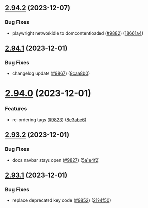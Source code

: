 ## [2.94.2](https://github.com/EddieHubCommunity/BioDrop/compare/v2.94.1...v2.94.2) (2023-12-07)


### Bug Fixes

* playwright networkidle to domcontentloaded ([#9882](https://github.com/EddieHubCommunity/BioDrop/issues/9882)) ([18661a4](https://github.com/EddieHubCommunity/BioDrop/commit/18661a4800b1bfd7dafe2f339e70c5d91376f40b))



## [2.94.1](https://github.com/EddieHubCommunity/BioDrop/compare/v2.94.0...v2.94.1) (2023-12-01)


### Bug Fixes

* changelog update ([#9867](https://github.com/EddieHubCommunity/BioDrop/issues/9867)) ([8caa8b0](https://github.com/EddieHubCommunity/BioDrop/commit/8caa8b0cde91666ffc441229b6b6bc674592a863))



# [2.94.0](https://github.com/EddieHubCommunity/BioDrop/compare/v2.93.2...v2.94.0) (2023-12-01)


### Features

* re-ordering tags ([#9823](https://github.com/EddieHubCommunity/BioDrop/issues/9823)) ([8e3abe6](https://github.com/EddieHubCommunity/BioDrop/commit/8e3abe6c155661dab66f47310029181023cacf7a))



## [2.93.2](https://github.com/EddieHubCommunity/BioDrop/compare/v2.93.1...v2.93.2) (2023-12-01)


### Bug Fixes

* docs navbar stays open ([#9827](https://github.com/EddieHubCommunity/BioDrop/issues/9827)) ([5a1e4f2](https://github.com/EddieHubCommunity/BioDrop/commit/5a1e4f250870253432ebbc564edcbebd6d525bce))



## [2.93.1](https://github.com/EddieHubCommunity/BioDrop/compare/v2.93.0...v2.93.1) (2023-12-01)


### Bug Fixes

* replace deprecated key code ([#9852](https://github.com/EddieHubCommunity/BioDrop/issues/9852)) ([2194f50](https://github.com/EddieHubCommunity/BioDrop/commit/2194f507a8a802f487e0cba46751b66d68dd71b6))



